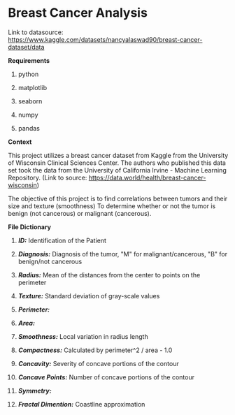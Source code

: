 # Breast Cancer Analysis 

Link to datasource: https://www.kaggle.com/datasets/nancyalaswad90/breast-cancer-dataset/data

**Requirements**

1. python 

2. matplotlib

3. seaborn

4. numpy

5. pandas

**Context**

This project utilizes a breast cancer dataset from Kaggle from the University of Wisconsin Clinical Sciences
Center. The authors who published this data set took the data from the University of California Irvine - Machine Learning
Repository. (Link to source: https://data.world/health/breast-cancer-wisconsin)

The objective of this project is to find correlations between tumors and their size and texture (smoothness) 
 To determine whether or not the tumor is benign (not cancerous) or malignant (cancerous). 

**File Dictionary**

1. ***ID:*** Identification of the Patient 

2. ***Diagnosis:*** Diagnosis of the tumor, "M" for malignant/cancerous, "B" for benign/not cancerous

3. ***Radius:*** Mean of the distances from the center to points on the perimeter

4. ***Texture:*** Standard deviation of gray-scale values

5. ***Perimeter:*** 

6. ***Area:*** 

7. ***Smoothness:*** Local variation in radius length

8. ***Compactness:*** Calculated by perimeter^2 / area - 1.0

9. ***Concavity:*** Severity of concave portions of the contour

10. ***Concave Points:*** Number of concave portions of the contour

11. ***Symmetry:*** 

12. ***Fractal Dimention:*** Coastline approximation
